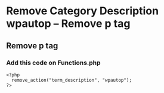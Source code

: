 # Remove Category Description wpautop – Remove p tag


## Remove p tag
### Add this code on Functions.php

```
<?php 
  remove_action("term_description", "wpautop");
?>
```
